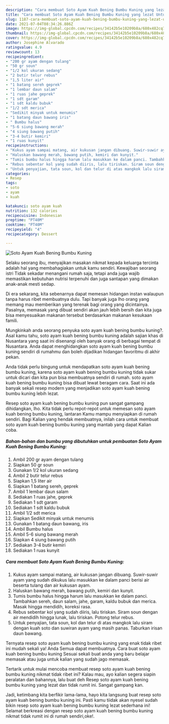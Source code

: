```yaml
---
description: "Cara membuat Soto Ayam Kuah Bening Bumbu Kuning yang lezat Untuk Jualan"
title: "Cara membuat Soto Ayam Kuah Bening Bumbu Kuning yang lezat Untuk Jualan"
slug: 1187-cara-membuat-soto-ayam-kuah-bening-bumbu-kuning-yang-lezat-untuk-jualan
date: 2021-07-04T08:34:26.886Z
image: https://img-global.cpcdn.com/recipes/34142b5e10209b8a/680x482cq70/soto-ayam-kuah-bening-bumbu-kuning-foto-resep-utama.jpg
thumbnail: https://img-global.cpcdn.com/recipes/34142b5e10209b8a/680x482cq70/soto-ayam-kuah-bening-bumbu-kuning-foto-resep-utama.jpg
cover: https://img-global.cpcdn.com/recipes/34142b5e10209b8a/680x482cq70/soto-ayam-kuah-bening-bumbu-kuning-foto-resep-utama.jpg
author: Josephine Alvarado
ratingvalue: 4.9
reviewcount: 13
recipeingredient:
- "200 gr ayam dengan tulang"
- "50 gr soun"
- "1/2 kol ukuran sedang"
- "2 butir telur rebus"
- "1,5 liter air"
- "1 batang sereh geprek"
- "1 lembar daun salam"
- "1 ruas jahe geprek"
- "1 sdt garam"
- "1 sdt kaldu bubuk"
- "1/2 sdt merica"
- "Sedikit minyak untuk menumis"
- "1 batang daun bawang iris"
- " Bumbu halus"
- "5-6 siung bawang merah"
- "4 siung bawang putih"
- "3-4 butir kemiri"
- "1 ruas kunyit"
recipeinstructions:
- "Kukus ayam sampai matang, air kukusan jangan dibuang. Suwir-suwir ayam yang sudah dikukus lalu masukkan ke dalam panci berisi air beserta tulang dan air kukusan ayam."
- "Haluskan bawang merah, bawang putih, kemiri dan kunyit."
- "Tumis bumbu halus hingga harum lalu masukkan ke dalam panci. Tambahkan sereh, daun salam, jahe, garam, kaldu bubuk dan merica. Masak hingga mendidih, koreksi rasa."
- "Rebus sebentar kol yang sudah diiris, lalu tiriskan. Siram soun dengan air mendidih hingga lunak, lalu tiriskan. Potong telur rebus."
- "Untuk penyajian, tata soun, kol dan telur di atas mangkok lalu siram dengan kuah soto dan suwiran ayam yang masih panas. Taburkan irisan daun bawang."
categories:
- Resep
tags:
- soto
- ayam
- kuah

katakunci: soto ayam kuah 
nutrition: 132 calories
recipecuisine: Indonesian
preptime: "PT40M"
cooktime: "PT40M"
recipeyield: "4"
recipecategory: Dessert

---
```



![Soto Ayam Kuah Bening Bumbu Kuning](https://img-global.cpcdn.com/recipes/34142b5e10209b8a/680x482cq70/soto-ayam-kuah-bening-bumbu-kuning-foto-resep-utama.jpg)

Selaku seorang ibu, menyajikan masakan nikmat kepada keluarga tercinta adalah hal yang membahagiakan untuk kamu sendiri. Kewajiban seorang istri Tidak sekadar menangani rumah saja, tetapi anda juga wajib memastikan kebutuhan nutrisi terpenuhi dan juga santapan yang dimakan anak-anak mesti sedap.

Di era  sekarang, kita sebenarnya dapat memesan hidangan instan walaupun tanpa harus ribet membuatnya dulu. Tapi banyak juga lho orang yang memang mau memberikan yang terenak bagi orang yang dicintainya. Pasalnya, memasak yang dibuat sendiri akan jauh lebih bersih dan kita juga bisa menyesuaikan makanan tersebut berdasarkan makanan kesukaan famili. 



Mungkinkah anda seorang penyuka soto ayam kuah bening bumbu kuning?. Asal kamu tahu, soto ayam kuah bening bumbu kuning adalah sajian khas di Nusantara yang saat ini disenangi oleh banyak orang di berbagai tempat di Nusantara. Anda dapat menghidangkan soto ayam kuah bening bumbu kuning sendiri di rumahmu dan boleh dijadikan hidangan favoritmu di akhir pekan.

Anda tidak perlu bingung untuk mendapatkan soto ayam kuah bening bumbu kuning, karena soto ayam kuah bening bumbu kuning tidak sukar untuk dicari dan kita pun bisa membuatnya sendiri di rumah. soto ayam kuah bening bumbu kuning bisa dibuat lewat beragam cara. Saat ini ada banyak sekali resep modern yang menjadikan soto ayam kuah bening bumbu kuning lebih lezat.

Resep soto ayam kuah bening bumbu kuning pun sangat gampang dihidangkan, lho. Kita tidak perlu repot-repot untuk memesan soto ayam kuah bening bumbu kuning, lantaran Kamu mampu menyiapkan di rumah sendiri. Bagi Kalian yang hendak membuatnya, inilah cara untuk membuat soto ayam kuah bening bumbu kuning yang mantab yang dapat Kalian coba.

<!--inarticleads1-->

##### Bahan-bahan dan bumbu yang dibutuhkan untuk pembuatan Soto Ayam Kuah Bening Bumbu Kuning:

1. Ambil 200 gr ayam dengan tulang
1. Siapkan 50 gr soun
1. Gunakan 1/2 kol ukuran sedang
1. Ambil 2 butir telur rebus
1. Siapkan 1,5 liter air
1. Siapkan 1 batang sereh, geprek
1. Ambil 1 lembar daun salam
1. Sediakan 1 ruas jahe, geprek
1. Sediakan 1 sdt garam
1. Sediakan 1 sdt kaldu bubuk
1. Ambil 1/2 sdt merica
1. Siapkan Sedikit minyak untuk menumis
1. Gunakan 1 batang daun bawang, iris
1. Ambil  Bumbu halus
1. Ambil 5-6 siung bawang merah
1. Siapkan 4 siung bawang putih
1. Sediakan 3-4 butir kemiri
1. Sediakan 1 ruas kunyit




<!--inarticleads2-->

##### Cara membuat Soto Ayam Kuah Bening Bumbu Kuning:

1. Kukus ayam sampai matang, air kukusan jangan dibuang. Suwir-suwir ayam yang sudah dikukus lalu masukkan ke dalam panci berisi air beserta tulang dan air kukusan ayam.
1. Haluskan bawang merah, bawang putih, kemiri dan kunyit.
1. Tumis bumbu halus hingga harum lalu masukkan ke dalam panci. Tambahkan sereh, daun salam, jahe, garam, kaldu bubuk dan merica. Masak hingga mendidih, koreksi rasa.
1. Rebus sebentar kol yang sudah diiris, lalu tiriskan. Siram soun dengan air mendidih hingga lunak, lalu tiriskan. Potong telur rebus.
1. Untuk penyajian, tata soun, kol dan telur di atas mangkok lalu siram dengan kuah soto dan suwiran ayam yang masih panas. Taburkan irisan daun bawang.




Ternyata resep soto ayam kuah bening bumbu kuning yang enak tidak ribet ini mudah sekali ya! Anda Semua dapat membuatnya. Cara buat soto ayam kuah bening bumbu kuning Sesuai sekali buat anda yang baru belajar memasak atau juga untuk kalian yang sudah jago memasak.

Tertarik untuk mulai mencoba membuat resep soto ayam kuah bening bumbu kuning nikmat tidak ribet ini? Kalau mau, ayo kalian segera siapin peralatan dan bahannya, lalu buat deh Resep soto ayam kuah bening bumbu kuning yang lezat dan tidak rumit ini. Sangat gampang kan. 

Jadi, ketimbang kita berfikir lama-lama, hayo kita langsung buat resep soto ayam kuah bening bumbu kuning ini. Pasti kamu tiidak akan nyesel sudah bikin resep soto ayam kuah bening bumbu kuning lezat sederhana ini! Selamat berkreasi dengan resep soto ayam kuah bening bumbu kuning nikmat tidak rumit ini di rumah sendiri,oke!.

